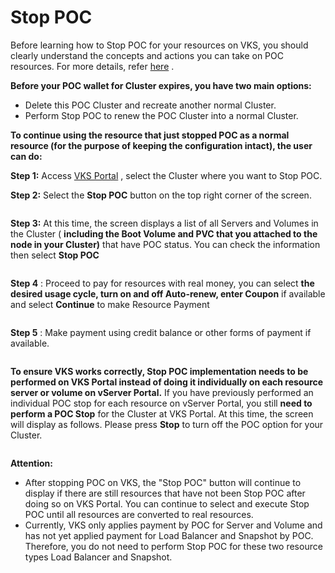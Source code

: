 # Stop POC

Before learning how to Stop POC for your resources on VKS, you should clearly understand the concepts and actions you can take on POC resources. For more details, refer [here](https://docs.vngcloud.vn/vng-cloud-document/v/vn/quan-ly-hoa-don-chi-phi-and-tai-nguyen-tren-vng-cloud/trai-nghiem-billing-and-kenh-thanh-toan/ve-billing-and-payment/quan-ly-vong-doi-tai-nguyen/tai-nguyen-poc) .

**Before your POC wallet for Cluster expires, you have two main options:**

* Delete this POC Cluster and recreate another normal Cluster.
* Perform Stop POC to renew the POC Cluster into a normal Cluster.

**To continue using the resource that just stopped POC as a normal resource (for the purpose of keeping the configuration intact), the user can do:**

**Step 1:** Access [VKS Portal](https://vks.console.vngcloud.vn/k8s-cluster) , select the Cluster where you want to Stop POC.

**Step 2:** Select the **Stop POC** button on the top right corner of the screen.

<figure><img src="https://docs.vngcloud.vn/~gitbook/image?url=https%3A%2F%2F1985221522-files.gitbook.io%2F%7E%2Ffiles%2Fv0%2Fb%2Fgitbook-x-prod.appspot.com%2Fo%2Fspaces%252F7rE7M1L7GYcwQzNGd0aB%252Fuploads%252FpfruVD7gRlq4Wh1Y6Gtk%252Fimage.png%3Falt%3Dmedia%26token%3Dcededf5a-1c49-4dd8-8d6f-ec11c7c767c8&#x26;width=768&#x26;dpr=4&#x26;quality=100&#x26;sign=c04f0731&#x26;sv=1" alt=""><figcaption></figcaption></figure>

**Step 3:** At this time, the screen displays a list of all Servers and Volumes in the Cluster ( **including the Boot Volume and PVC that you attached to the node in your Cluster)** that have POC status. You can check the information then select **Stop POC**

<figure><img src="https://docs.vngcloud.vn/~gitbook/image?url=https%3A%2F%2F1985221522-files.gitbook.io%2F%7E%2Ffiles%2Fv0%2Fb%2Fgitbook-x-prod.appspot.com%2Fo%2Fspaces%252F7rE7M1L7GYcwQzNGd0aB%252Fuploads%252Fw16qab1QEjCdG5g6eec0%252Fimage.png%3Falt%3Dmedia%26token%3D70a44312-fb8f-4849-8b3b-2d1ca50e74ce&#x26;width=768&#x26;dpr=4&#x26;quality=100&#x26;sign=94da8eda&#x26;sv=1" alt=""><figcaption></figcaption></figure>

**Step 4** : Proceed to pay for resources with real money, you can select **the desired usage cycle, turn on and off Auto-renew, enter Coupon** if available and select **Continue** to make Resource Payment

<figure><img src="https://docs.vngcloud.vn/~gitbook/image?url=https%3A%2F%2F1985221522-files.gitbook.io%2F%7E%2Ffiles%2Fv0%2Fb%2Fgitbook-x-prod.appspot.com%2Fo%2Fspaces%252F7rE7M1L7GYcwQzNGd0aB%252Fuploads%252FThz0n36JDLF67s09vEDh%252Fimage.png%3Falt%3Dmedia%26token%3De7710865-a83f-4c24-8446-2a21b0041625&#x26;width=768&#x26;dpr=4&#x26;quality=100&#x26;sign=65a25c33&#x26;sv=1" alt=""><figcaption></figcaption></figure>

**Step 5** : Make payment using credit balance or other forms of payment if available.

<figure><img src="https://docs.vngcloud.vn/~gitbook/image?url=https%3A%2F%2F1985221522-files.gitbook.io%2F%7E%2Ffiles%2Fv0%2Fb%2Fgitbook-x-prod.appspot.com%2Fo%2Fspaces%252F7rE7M1L7GYcwQzNGd0aB%252Fuploads%252FqoEayKltx0kYxI6gz7HJ%252Fimage.png%3Falt%3Dmedia%26token%3Dadef3c84-9734-426c-b62d-9697da8c9896&#x26;width=768&#x26;dpr=4&#x26;quality=100&#x26;sign=ba64fd8a&#x26;sv=1" alt=""><figcaption></figcaption></figure>

**To ensure VKS works correctly, Stop POC implementation needs to be performed on VKS Portal instead of doing it individually on each resource server or volume on vServer Portal.** If you have previously performed an individual POC stop for each resource on vServer Portal, you still **need to perform a POC Stop** for the Cluster at VKS Portal. At this time, the screen will display as follows. Please press **Stop** to turn off the POC option for your Cluster.

<figure><img src="https://docs.vngcloud.vn/~gitbook/image?url=https%3A%2F%2F1985221522-files.gitbook.io%2F%7E%2Ffiles%2Fv0%2Fb%2Fgitbook-x-prod.appspot.com%2Fo%2Fspaces%252F7rE7M1L7GYcwQzNGd0aB%252Fuploads%252FjXKXT8x32vWWcPdnDXJ1%252Fimage.png%3Falt%3Dmedia%26token%3D7a469b1a-438c-4d23-a58e-ff48ba51f6ab&#x26;width=768&#x26;dpr=4&#x26;quality=100&#x26;sign=bb9fa80d&#x26;sv=1" alt=""><figcaption></figcaption></figure>

**Attention:**

* After stopping POC on VKS, the "Stop POC" button will continue to display if there are still resources that have not been Stop POC after doing so on VKS Portal. You can continue to select and execute Stop POC until all resources are converted to real resources.
* Currently, VKS only applies payment by POC for Server and Volume and has not yet applied payment for Load Balancer and Snapshot by POC. Therefore, you do not need to perform Stop POC for these two resource types Load Balancer and Snapshot.
